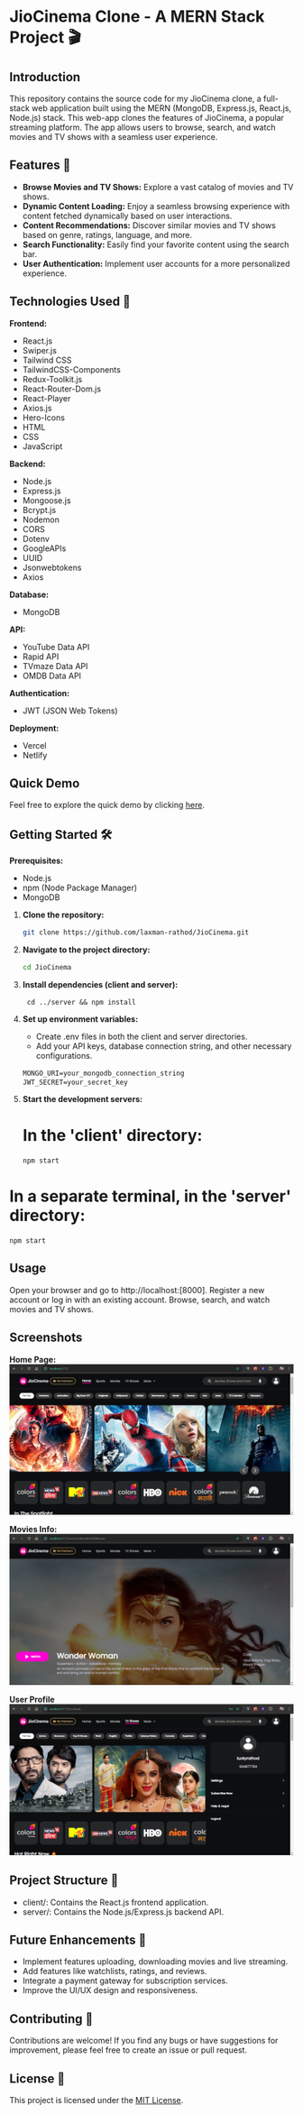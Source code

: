 # JioCinema Clone - A MERN Stack Project 🎬

## Introduction

This repository contains the source code for my JioCinema clone, a full-stack web application built using the MERN (MongoDB, Express.js, React.js, Node.js) stack.
This web-app clones the features of JioCinema, a popular streaming platform. The app allows users to browse, search, and watch movies and TV shows with a seamless user experience.

## Features 🌟

- **Browse Movies and TV Shows:** Explore a vast catalog of movies and TV shows.
- **Dynamic Content Loading:** Enjoy a seamless browsing experience with content fetched dynamically based on user interactions.
- **Content Recommendations:** Discover similar movies and TV shows based on genre, ratings, language, and more.
- **Search Functionality:** Easily find your favorite content using the search bar.
- **User Authentication:** Implement user accounts for a more personalized experience.

## Technologies Used 🚀

**Frontend:**

- React.js
- Swiper.js
- Tailwind CSS
- TailwindCSS-Components
- Redux-Toolkit.js
- React-Router-Dom.js
- React-Player
- Axios.js
- Hero-Icons
- HTML
- CSS
- JavaScript

**Backend:**

- Node.js
- Express.js
- Mongoose.js
- Bcrypt.js
- Nodemon
- CORS
- Dotenv
- GoogleAPIs
- UUID
- Jsonwebtokens
- Axios

**Database:**

- MongoDB

**API:**

- YouTube Data API
- Rapid API
- TVmaze Data API
- OMDB Data API

**Authentication:**

- JWT (JSON Web Tokens)

**Deployment:**

- Vercel
- Netlify

## Quick Demo
Feel free to explore the quick demo by clicking [here](https://jiocinema-clone-two.vercel.app).

## Getting Started 🛠️

**Prerequisites:**

- Node.js
- npm (Node Package Manager)
- MongoDB

1. **Clone the repository:**

   ```bash
   git clone https://github.com/laxman-rathod/JioCinema.git

   ```

2. **Navigate to the project directory:**

   ```bash
   cd JioCinema

   ```

3. **Install dependencies (client and server):**

   ```cd client && npm install
    cd ../server && npm install

   ```

4. **Set up environment variables:**

   - Create .env files in both the client and server directories.
   - Add your API keys, database connection string, and other necessary configurations.

   ```
   MONGO_URI=your_mongodb_connection_string
   JWT_SECRET=your_secret_key

   ```

5. **Start the development servers:**

   # In the 'client' directory:

   ```
   npm start
   ```

# In a separate terminal, in the 'server' directory:

```
npm start
```

## Usage

Open your browser and go to http://localhost:[8000].
Register a new account or log in with an existing account.
Browse, search, and watch movies and TV shows.

## Screenshots

**Home Page:**
![Screenshot (1)](images/home_page.png)

**Movies Info:**
![Screenshot (2)](images/movie_info.png)

**User Profile**
![Screenshot (3)](images/user_profile.png)

## Project Structure 📂

- client/: Contains the React.js frontend application.
- server/: Contains the Node.js/Express.js backend API.

## Future Enhancements 🚀

- Implement features uploading, downloading movies and live streaming.
- Add features like watchlists, ratings, and reviews.
- Integrate a payment gateway for subscription services.
- Improve the UI/UX design and responsiveness.

## Contributing 🤝

Contributions are welcome! If you find any bugs or have suggestions for improvement, please feel free to create an issue or pull request.

## License 📝

This project is licensed under the [MIT License](LICENSE).
